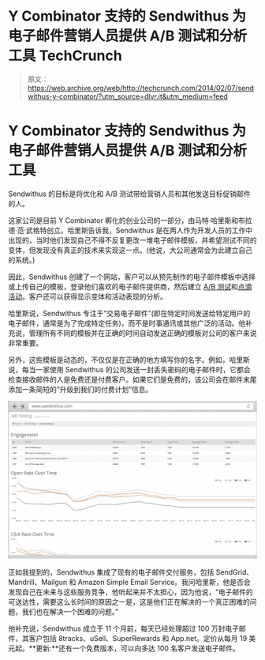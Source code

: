 # Y Combinator 支持的 Sendwithus 为电子邮件营销人员提供 A/B 测试和分析工具 TechCrunch

> 原文：<https://web.archive.org/web/http://techcrunch.com/2014/02/07/sendwithus-y-combinator/?utm_source=dlvr.it&utm_medium=feed>

# Y Combinator 支持的 Sendwithus 为电子邮件营销人员提供 A/B 测试和分析工具

Sendwithus 的目标是将优化和 A/B 测试带给营销人员和其他发送目标促销邮件的人。

这家公司是目前 Y Combinator 孵化的创业公司的一部分，由马特·哈里斯和布拉德·范·武格特创立。哈里斯告诉我，Sendwithus 是在两人作为开发人员的工作中出现的，当时他们发现自己不得不反复更改一堆电子邮件模板，并希望测试不同的变体，但发现没有真正的技术来实现这一点。(他说，大公司通常会为此建立自己的系统。)

因此，Sendwithus 创建了一个网站，客户可以从预先制作的电子邮件模板中选择或上传自己的模板，登录他们喜欢的电子邮件提供商，然后建立 [A/B 测试](https://web.archive.org/web/20230129085235/http://en.wikipedia.org/wiki/A/B_testing)和[点滴活动](https://web.archive.org/web/20230129085235/http://en.wikipedia.org/wiki/Drip_marketing)。客户还可以获得显示变体和活动表现的分析。

哈里斯说，Sendwithus 专注于“交易电子邮件”(即在特定时间发送给特定用户的电子邮件，通常是为了完成特定任务)，而不是时事通讯或其他广泛的活动。他补充说，管理所有不同的模板并在正确的时间自动发送正确的模板对公司的客户来说非常重要。

另外，这些模板是动态的，不仅仅是在正确的地方填写你的名字。例如，哈里斯说，每当一家使用 Sendwithus 的公司发送一封丢失密码的电子邮件时，它都会检查接收邮件的人是免费还是付费客户。如果它们是免费的，该公司会在邮件末尾添加一条简短的“升级到我们的付费计划”信息。

![sendwithus ab test](img/efc02bc5240ab48be6f115f777ecaebe.png)

正如我提到的，Sendwithus 集成了现有的电子邮件交付服务，包括 SendGrid、Mandrill、Mailgun 和 Amazon Simple Email Service。我问哈里斯，他是否会发现自己在未来与这些服务竞争，他听起来并不太担心，因为他说，“电子邮件的可送达性，需要这么长时间的原因之一是，这是他们正在解决的一个真正困难的问题，我们也在解决一个困难的问题。”

他补充说，Sendwithus 成立于 11 个月前，每天已经处理超过 100 万封电子邮件，其客户包括 8tracks、uSell、SuperRewards 和 App.net。定价从每月 19 美元起。**更新:**还有一个免费版本，可以向多达 100 名客户发送电子邮件。